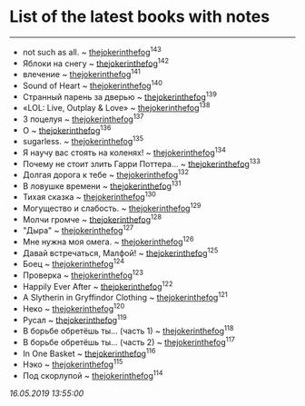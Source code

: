 # List of the latest books with notes
---

* not such as all. ~ [thejokerinthefog](users/317/317244423-vkontakte)<sup>143</sup>
* Яблоки на снегу ~ [thejokerinthefog](users/317/317244423-vkontakte)<sup>142</sup>
* влечение ~ [thejokerinthefog](users/317/317244423-vkontakte)<sup>141</sup>
* Sound of Heart ~ [thejokerinthefog](users/317/317244423-vkontakte)<sup>140</sup>
* Странный парень за дверью ~ [thejokerinthefog](users/317/317244423-vkontakte)<sup>139</sup>
* «LOL: Live, Outplay & Love» ~ [thejokerinthefog](users/317/317244423-vkontakte)<sup>138</sup>
* 3 поцелуя ~ [thejokerinthefog](users/317/317244423-vkontakte)<sup>137</sup>
* О ~ [thejokerinthefog](users/317/317244423-vkontakte)<sup>136</sup>
* sugarless. ~ [thejokerinthefog](users/317/317244423-vkontakte)<sup>135</sup>
* Я научу вас стоять на коленях! ~ [thejokerinthefog](users/317/317244423-vkontakte)<sup>134</sup>
* Почему не стоит злить Гарри Поттера... ~ [thejokerinthefog](users/317/317244423-vkontakte)<sup>133</sup>
* Долгая дорога к тебе ~ [thejokerinthefog](users/317/317244423-vkontakte)<sup>132</sup>
* В ловушке времени ~ [thejokerinthefog](users/317/317244423-vkontakte)<sup>131</sup>
* Тихая сказка ~ [thejokerinthefog](users/317/317244423-vkontakte)<sup>130</sup>
* Могущество и слабость. ~ [thejokerinthefog](users/317/317244423-vkontakte)<sup>129</sup>
* Молчи громче ~ [thejokerinthefog](users/317/317244423-vkontakte)<sup>128</sup>
* "Дыра" ~ [thejokerinthefog](users/317/317244423-vkontakte)<sup>127</sup>
* Мне нужна моя омега. ~ [thejokerinthefog](users/317/317244423-vkontakte)<sup>126</sup>
* Давай встречаться, Малфой! ~ [thejokerinthefog](users/317/317244423-vkontakte)<sup>125</sup>
* Боец ~ [thejokerinthefog](users/317/317244423-vkontakte)<sup>124</sup>
* Проверка ~ [thejokerinthefog](users/317/317244423-vkontakte)<sup>123</sup>
* Happily Ever After ~ [thejokerinthefog](users/317/317244423-vkontakte)<sup>122</sup>
* A Slytherin in Gryffindor Clothing ~ [thejokerinthefog](users/317/317244423-vkontakte)<sup>121</sup>
* Неко ~ [thejokerinthefog](users/317/317244423-vkontakte)<sup>120</sup>
* Русал ~ [thejokerinthefog](users/317/317244423-vkontakte)<sup>119</sup>
* В борьбе обретёшь ты... (часть 1) ~ [thejokerinthefog](users/317/317244423-vkontakte)<sup>118</sup>
* В борьбе обретёшь ты... (часть 2) ~ [thejokerinthefog](users/317/317244423-vkontakte)<sup>117</sup>
* In One Basket ~ [thejokerinthefog](users/317/317244423-vkontakte)<sup>116</sup>
* Нэко ~ [thejokerinthefog](users/317/317244423-vkontakte)<sup>115</sup>
* Под скорлупой ~ [thejokerinthefog](users/317/317244423-vkontakte)<sup>114</sup>


_16.05.2019 13:55:00_
